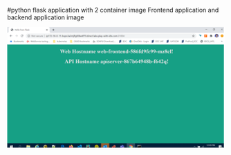 #python flask application  with 2 container image Frontend application and backend application image 

![Image of Python hostname app ](https://github.com/avijitEn/python-web-api/blob/master/python_app.png )

